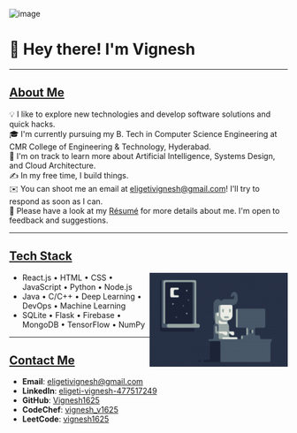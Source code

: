 ![image](https://github.com/Vignesh1625/Vignesh1625/assets/112402061/e3293cba-5394-4d77-bc4e-23ea01ec7eee)

# 👋 Hey there! I'm Vignesh
___

## [About Me](#about-me)
💡 I like to explore new technologies and develop software solutions and quick hacks.  
🎓 I'm currently pursuing my B. Tech in Computer Science Engineering at CMR College of Engineering & Technology, Hyderabad.  
🌱 I'm on track to learn more about Artificial Intelligence, Systems Design, and Cloud Architecture.  
✍️ In my free time, I build things.  
✉️ You can shoot me an email at [eligetivignesh@gmail.com](mailto:eligetivignesh@gmail.com)! I'll try to respond as soon as I can.  
📄 Please have a look at my [Résumé](https://links.cuvette.tech/student/66167ba063d899a0c088d35e) for more details about me. I'm open to feedback and suggestions.  

___

## [Tech Stack](#tech-stack)

<img align="right" src="https://raw.githubusercontent.com/AVS1508/AVS1508/master/assets/Night-Coding.gif" width="250" height="170"/>

- React.js • HTML • CSS • JavaScript • Python • Node.js 
- Java • C/C++ • Deep Learning • DevOps • Machine Learning 
- SQLite • Flask • Firebase • MongoDB • TensorFlow • NumPy

___

## [Contact Me](#contact-me)
- **Email**: [eligetivignesh@gmail.com](mailto:eligetivignesh@gmail.com)
- **LinkedIn**: [eligeti-vignesh-477517249](https://www.linkedin.com/in/eligeti-vignesh-477517249/)
- **GitHub**: [Vignesh1625](https://github.com/Vignesh1625)
- **CodeChef**: [vignesh_v1625](https://www.codechef.com/users/vignesh_v1625)
- **LeetCode**: [vignesh1625](https://leetcode.com/vignesh1625/)
